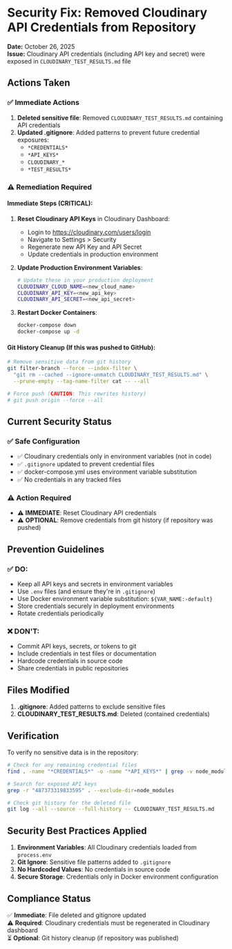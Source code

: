 # Security Fix: Removed Cloudinary API Credentials from Repository

**Date:** October 26, 2025  
**Issue:** Cloudinary API credentials (including API key and secret) were exposed in `CLOUDINARY_TEST_RESULTS.md` file

## Actions Taken

### ✅ **Immediate Actions**
1. **Deleted sensitive file**: Removed `CLOUDINARY_TEST_RESULTS.md` containing API credentials
2. **Updated .gitignore**: Added patterns to prevent future credential exposures:
   - `*CREDENTIALS*`
   - `*API_KEYS*`
   - `CLOUDINARY_*`
   - `*TEST_RESULTS*`

### ⚠️ **Remediation Required**

#### **Immediate Steps (CRITICAL):**
1. **Reset Cloudinary API Keys** in Cloudinary Dashboard:
   - Login to https://cloudinary.com/users/login
   - Navigate to Settings > Security
   - Regenerate new API Key and API Secret
   - Update credentials in production environment

2. **Update Production Environment Variables**:
   ```bash
   # Update these in your production deployment
   CLOUDINARY_CLOUD_NAME=<new_cloud_name>
   CLOUDINARY_API_KEY=<new_api_key>
   CLOUDINARY_API_SECRET=<new_api_secret>
   ```

3. **Restart Docker Containers**:
   ```bash
   docker-compose down
   docker-compose up -d
   ```

#### **Git History Cleanup (If this was pushed to GitHub):**
```bash
# Remove sensitive data from git history
git filter-branch --force --index-filter \
  "git rm --cached --ignore-unmatch CLOUDINARY_TEST_RESULTS.md" \
  --prune-empty --tag-name-filter cat -- --all

# Force push (CAUTION: This rewrites history)
# git push origin --force --all
```

## Current Security Status

### ✅ **Safe Configuration**
- ✅ Cloudinary credentials only in environment variables (not in code)
- ✅ `.gitignore` updated to prevent credential files
- ✅ docker-compose.yml uses environment variable substitution
- ✅ No credentials in any tracked files

### ⚠️ **Action Required**
- ⚠️ **IMMEDIATE**: Reset Cloudinary API credentials
- ⚠️ **OPTIONAL**: Remove credentials from git history (if repository was pushed)

## Prevention Guidelines

### ✅ **DO:**
- Keep all API keys and secrets in environment variables
- Use `.env` files (and ensure they're in `.gitignore`)
- Use Docker environment variable substitution: `${VAR_NAME:-default}`
- Store credentials securely in deployment environments
- Rotate credentials periodically

### ❌ **DON'T:**
- Commit API keys, secrets, or tokens to git
- Include credentials in test files or documentation
- Hardcode credentials in source code
- Share credentials in public repositories

## Files Modified

1. **.gitignore**: Added patterns to exclude sensitive files
2. **CLOUDINARY_TEST_RESULTS.md**: Deleted (contained credentials)

## Verification

To verify no sensitive data is in the repository:
```bash
# Check for any remaining credential files
find . -name "*CREDENTIALS*" -o -name "*API_KEYS*" | grep -v node_modules

# Search for exposed API keys
grep -r "487373319833595" . --exclude-dir=node_modules

# Check git history for the deleted file
git log --all --source --full-history -- CLOUDINARY_TEST_RESULTS.md
```

## Security Best Practices Applied

1. **Environment Variables**: All Cloudinary credentials loaded from `process.env`
2. **Git Ignore**: Sensitive file patterns added to `.gitignore`
3. **No Hardcoded Values**: No credentials in source code
4. **Secure Storage**: Credentials only in Docker environment configuration

## Compliance Status

✅ **Immediate**: File deleted and gitignore updated  
⚠️ **Required**: Cloudinary credentials must be regenerated in Cloudinary dashboard  
⏳ **Optional**: Git history cleanup (if repository was published)

